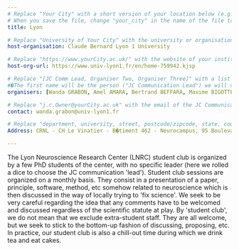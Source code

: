 ```yaml
---
# Replace "Your City" with a short version of your location below (e.g. Bristol or Singapore)
# When you save the file, change "your_city" in the name of the file to what you filled out below
title: Lyon 

# Replace "University of Your City" with the university or organisation that is hoping the journal club (e.g. University of Bristol or Nanyang Technical University)
host-organisation: Claude Bernard Lyon 1 University 

# Replace "https://www.yourCity.ac.uk/" with the website of your institution
host-org-url: https://www.univ-lyon1.fr/en/home-759942.kjsp 

# Replace "[JC Comm Lead, Organiser Two, Organiser Three]" with a list of the people/person organising the journal club separated by commas 
#�The first name will be the person ("JC Communication Lead") we will contact to communicate news about ReproducibiliTea 
organisers: [Wanda GRABON, Amel AMARA, Bertrand BEFFARA, Maxime BIGOTTE, Aur�lie BRECIER, In�s DAGUET, Nadia GASMI] 

# Replace "j.c.Owner@yourCity.ac.uk" with the email of the JC Communication Lead
contact: wanda.grabon@univ-lyon1.fr 

# Replace "department, university, street, postcode/zipcode, state, country" with the departmental address of the JC Communication Lead (we need that to send you merchandise)
Address: CRNL - CH Le Vinatier - B�timent 462 - Neurocampus, 95 Boulevard Pinel, 69500 Bron, France

---
```


The Lyon Neuroscience Research Center (LNRC) student club is organized by a few PhD students of the center, with no specific leader (here we rolled a dice to choose the JC communication 'lead'). Student club sessions are
organized on a monthly basis. They consist in a presentation of a paper, principle, software, method, etc somehow related to neuroscience which is then discussed in the way of locally trying to 'fix science'. 
We seek to be very careful regarding the idea that any comments have to be welcomed and discussed regardless of the scientific statute at play. By 'student club', we do not mean that we exclude extra-student staff. 
They are all welcome, but we seek to stick to the bottom-up fashion of discussing, proposing, etc. In practice, our student club is also a chill-out time during which we drink tea and eat cakes.   